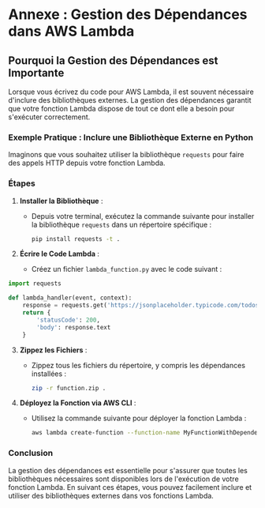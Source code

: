 # Annexe : Gestion des Dépendances dans AWS Lambda

## Pourquoi la Gestion des Dépendances est Importante

Lorsque vous écrivez du code pour AWS Lambda, il est souvent nécessaire d'inclure des bibliothèques externes. La gestion des dépendances garantit que votre fonction Lambda dispose de tout ce dont elle a besoin pour s'exécuter correctement.

### Exemple Pratique : Inclure une Bibliothèque Externe en Python

Imaginons que vous souhaitez utiliser la bibliothèque `requests` pour faire des appels HTTP depuis votre fonction Lambda.

### Étapes

1. **Installer la Bibliothèque** :
   - Depuis votre terminal, exécutez la commande suivante pour installer la bibliothèque `requests` dans un répertoire spécifique :
     ```bash
     pip install requests -t .
     ```

2. **Écrire le Code Lambda** :
   - Créez un fichier `lambda_function.py` avec le code suivant :

```python
import requests

def lambda_handler(event, context):
    response = requests.get('https://jsonplaceholder.typicode.com/todos/1')
    return {
        'statusCode': 200,
        'body': response.text
    }
```

3. **Zippez les Fichiers** :
   - Zippez tous les fichiers du répertoire, y compris les dépendances installées :
     ```bash
     zip -r function.zip .
     ```

4. **Déployez la Fonction via AWS CLI** :
   - Utilisez la commande suivante pour déployer la fonction Lambda :
     ```bash
     aws lambda create-function --function-name MyFunctionWithDependencies      --zip-file fileb://function.zip --handler lambda_function.lambda_handler      --runtime python3.8 --role arn:aws:iam::123456789012:role/execution_role
     ```

### Conclusion

La gestion des dépendances est essentielle pour s'assurer que toutes les bibliothèques nécessaires sont disponibles lors de l'exécution de votre fonction Lambda. En suivant ces étapes, vous pouvez facilement inclure et utiliser des bibliothèques externes dans vos fonctions Lambda.
